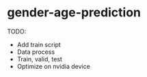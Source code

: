 # gender-age-prediction
TODO:
+ Add train script
+ Data process
+ Train, valid, test
+ Optimize on nvidia device

